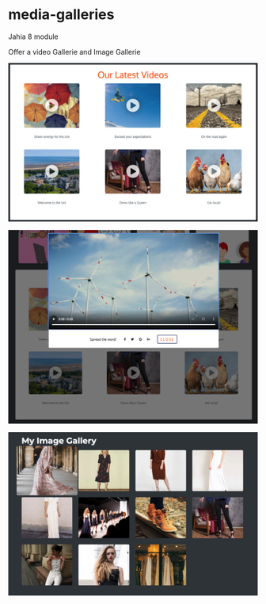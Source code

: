 # media-galleries

Jahia 8 module

Offer a video Gallerie and Image Gallerie


![picture](./src/main/resources/images/videoGallery.png)

![picture](./src/main/resources/images/videoGallery2.png)

![picture](./src/main/resources/images/imagesGallery.png)


